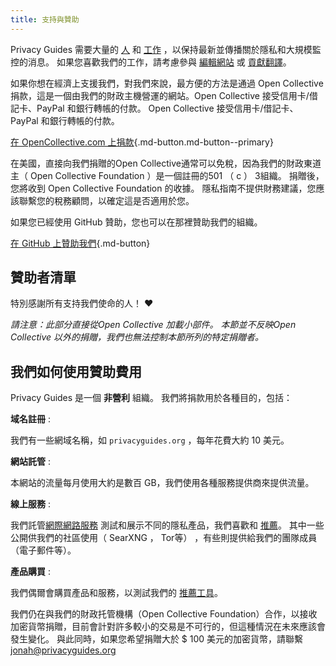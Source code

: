 ```yaml
---
title: 支持與贊助
---
```


<!-- markdownlint-disable MD036 -->
Privacy Guides 需要大量的 [人](https://github.com/privacyguides/privacyguides.org/graphs/contributors) 和 [工作](https://github.com/privacyguides/privacyguides.org/pulse/monthly) ，以保持最新並傳播關於隱私和大規模監控的消息。 如果您喜歡我們的工作，請考慮參與 [編輯網站](https://github.com/privacyguides/privacyguides.org) 或 [貢獻翻譯](https://crowdin.com/project/privacyguides)。

如果你想在經濟上支援我們，對我們來說，最方便的方法是通過 Open Collective 捐款，這是一個由我們的財政主機營運的網站。Open Collective 接受信用卡/借記卡、PayPal 和銀行轉帳的付款。 Open Collective 接受信用卡/借記卡、PayPal 和銀行轉帳的付款。

[在 OpenCollective.com 上捐款](https://opencollective.com/privacyguides/donate ""){.md-button.md-button--primary}

在美國，直接向我們捐贈的Open Collective通常可以免稅，因為我們的財政東道主（ Open Collective Foundation ）是一個註冊的501 （ c ） 3組織。 捐贈後，您將收到 Open Collective Foundation 的收據。 隱私指南不提供財務建議，您應該聯繫您的稅務顧問，以確定這是否適用於您。

如果您已經使用 GitHub 贊助，您也可以在那裡贊助我們的組織。

[在 GitHub 上贊助我們](https://github.com/sponsors/privacyguides ""){.md-button}

## 贊助者清單

特別感謝所有支持我們使命的人！ :heart:

*請注意：此部分直接從Open Collective 加載小部件。 本節並不反映Open Collective 以外的捐贈，我們也無法控制本節所列的特定捐贈者。*

<script src="https://opencollective.com/privacyguides/banner.js"></script>

## 我們如何使用贊助費用

Privacy Guides 是一個 **非營利** 組織。 我們將捐款用於各種目的，包括：

**域名註冊**
:

我們有一些網域名稱，如 `privacyguides.org` ，每年花費大約 10 美元。

**網站託管**
:

本網站的流量每月使用大約是數百 GB，我們使用各種服務提供商來提供流量。

**線上服務**
:

我們託管[網際網路服務](https://privacyguides.net) 測試和展示不同的隱私產品，我們喜歡和 [推薦](../tools.md)。 其中一些公開供我們的社區使用（ SearXNG ， Tor等） ，有些則提供給我們的團隊成員（電子郵件等）。

**產品購買**
:

我們偶爾會購買產品和服務，以測試我們的 [推薦工具](../tools.md)。

我們仍在與我們的財政托管機構（Open Collective Foundation）合作，以接收加密貨幣捐贈，目前會計對許多較小的交易是不可行的，但這種情況在未來應該會發生變化。 與此同時，如果您希望捐贈大於 $ 100 美元的加密貨幣，請聯繫 [jonah@privacyguides.org](mailto:jonah@privacyguides.org)
